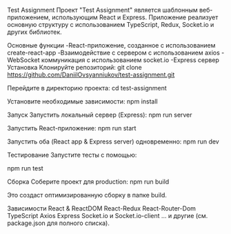 Test Assignment
Проект "Test Assignment" является шаблонным веб-приложением, использующим React и Express. Приложение реализует основную структуру с использованием TypeScript, Redux, Socket.io и других библиотек.

Основные функции
 -React-приложение, созданное с использованием create-react-app
 -Взаимодействие с сервером с использованием axios
 -WebSocket коммуникация с использованием socket.io
 -Express сервер
Установка
Клонируйте репозиторий:
git clone https://github.com/DaniilOvsyanniukov/test-assignment.git

Перейдите в директорию проекта:
cd test-assignment

Установите необходимые зависимости:
npm install

Запуск
Запустить локальный сервер (Express):
npm run server

Запустить React-приложение:
npm run start

Запустить оба (React app & Express server) одновременно:
npm run dev

Тестирование
Запустите тесты с помощью:

npm run test

Сборка
Соберите проект для production:
npm run build

Это создаст оптимизированную сборку в папке build.

Зависимости
React & ReactDOM
React-Redux
React-Router-Dom
TypeScript
Axios
Express
Socket.io и Socket.io-client
... и другие (см. package.json для полного списка).